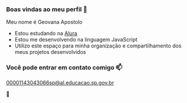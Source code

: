 ### Boas vindas ao meu perfil 💙

Meu nome é Geovana Apostolo

- Estou estudando na [Alura](https://www.alura.com.br)
- Estou me desenvolvendo na linguagem JavaScript
- Utilizo este espaço para minha organização e compartilhamento dos meus projetos desenvolvidos

 ### Você pode entrar em contato comigo 📫

 00001143043066sp@al.educacao.sp.gov.br

 🙂
